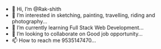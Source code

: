 - 👋 Hi, I’m @Rak-shith
- 👀 I’m interested in sketching, painting, travelling, riding and photography...
- 🌱 I’m currently learning Full Stack Web Development...
- 💞️ I’m looking to collaborate on Good job opportunity...
- 📫 How to reach me 9535147470...

<!---
Rak-shith/Rak-shith is a ✨ special ✨ repository because its `README.md` (this file) appears on your GitHub profile.
You can click the Preview link to take a look at your changes.
--->


